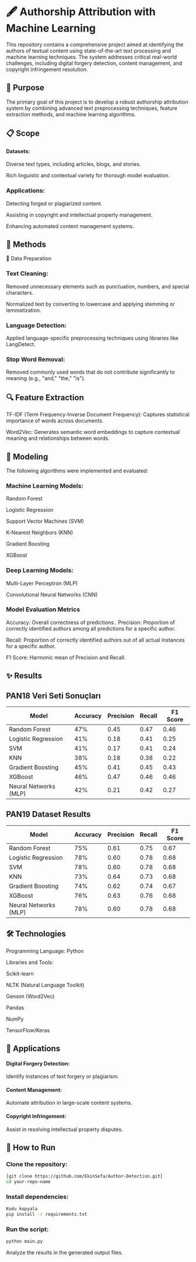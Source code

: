 # 🖋️ Authorship Attribution with Machine Learning
This repository contains a comprehensive project aimed at identifying the authors of textual content using state-of-the-art text processing and machine learning techniques. The system addresses critical real-world challenges, including digital forgery detection, content management, and copyright infringement resolution.

## 🎯 Purpose
The primary goal of this project is to develop a robust authorship attribution system by combining advanced text preprocessing techniques, feature extraction methods, and machine learning algorithms.

## 📋 Scope
#### Datasets:

Diverse text types, including articles, blogs, and stories.

Rich linguistic and contextual variety for thorough model evaluation.

### Applications:

Detecting forged or plagiarized content.

Assisting in copyright and intellectual property management.

Enhancing automated content management systems.

## 🔧 Methods

📂 Data Preparation

### Text Cleaning:

Removed unnecessary elements such as punctuation, numbers, and special characters.

Normalized text by converting to lowercase and applying stemming or lemmatization.

### Language Detection:

Applied language-specific preprocessing techniques using libraries like LangDetect.

### Stop Word Removal:

Removed commonly used words that do not contribute significantly to meaning (e.g., "and," "the," "is").

## 🔍 Feature Extraction

TF-IDF (Term Frequency-Inverse Document Frequency):
Captures statistical importance of words across documents.

Word2Vec:
Generates semantic word embeddings to capture contextual meaning and relationships between words.

## 🤖 Modeling

The following algorithms were implemented and evaluated:

### Machine Learning Models:

Random Forest

Logistic Regression

Support Vector Machines (SVM)

K-Nearest Neighbors (KNN)

Gradient Boosting

XGBoost

### Deep Learning Models:

Multi-Layer Perceptron (MLP)

Convolutional Neural Networks (CNN)

### Model Evaluation Metrics

Accuracy: Overall correctness of predictions
.
Precision: Proportion of correctly identified authors among all predictions for a specific author.

Recall: Proportion of correctly identified authors out of all actual instances for a specific author.

F1 Score: Harmonic mean of Precision and Recall.

## ✨ Results

## PAN18 Veri Seti Sonuçları


| Model                    | Accuracy | Precision | Recall | F1 Score |
|--------------------------|----------|-----------|--------|----------|
| Random Forest            | 47%      | 0.45      | 0.47   | 0.46     |
| Logistic Regression      | 41%      | 0.18      | 0.41   | 0.25     |
| SVM                      | 41%      | 0.17      | 0.41   | 0.24     |
| KNN                      | 38%      | 0.18      | 0.38   | 0.22     |
| Gradient Boosting        | 45%      | 0.41      | 0.45   | 0.43     |
| XGBoost                  | 46%      | 0.47      | 0.46   | 0.46     |
| Neural Networks (MLP)    | 42%      | 0.21      | 0.42   | 0.27     |



## PAN19 Dataset Results

| Model                       | Accuracy | Precision | Recall | F1 Score |
|-----------------------------|----------|-----------|--------|----------|
| Random Forest               | 75%      | 0.61      | 0.75   | 0.67     |
| Logistic Regression         | 78%      | 0.60      | 0.78   | 0.68     |
| SVM                         | 78%      | 0.60      | 0.78   | 0.68     |
| KNN                         | 73%      | 0.64      | 0.73   | 0.68     |
| Gradient Boosting           | 74%      | 0.62      | 0.74   | 0.67     |
| XGBoost                     | 76%      | 0.63      | 0.76   | 0.68     |
| Neural Networks (MLP)       | 78%      | 0.60      | 0.78   | 0.68     |

## 🛠️ Technologies

Programming Language: Python

Libraries and Tools:

Scikit-learn

NLTK (Natural Language Toolkit)

Gensim (Word2Vec)

Pandas

NumPy

TensorFlow/Keras

## 🌟 Applications

#### Digital Forgery Detection:

Identify instances of text forgery or plagiarism.

#### Content Management:

Automate attribution in large-scale content systems.

#### Copyright Infringement:

Assist in resolving intellectual property disputes.

## 🚀 How to Run

### Clone the repository:

```bash
[git clone https://github.com/EkinSefa/Author-Detection.git]
cd your-repo-name
```
### Install dependencies:

```bash
Kodu kopyala
pip install -r requirements.txt
```
### Run the script:

```bash
python main.py
```
Analyze the results in the generated output files.
